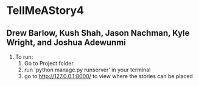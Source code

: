 # TellMeAStory4
## Drew Barlow, Kush Shah, Jason Nachman, Kyle Wright, and Joshua Adewunmi
1. To run:
   1. Go to Project folder
   2. run 'python manage.py runserver' in your terminal
   3. go to http://127.0.0.1:8000/ to view where the stories can be placed